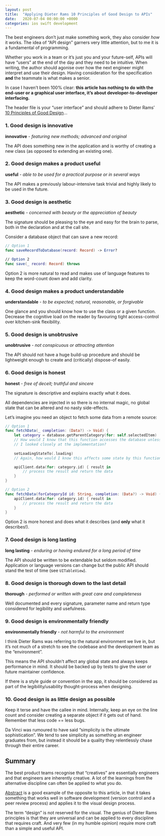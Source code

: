 ```yaml
---
layout: post
title:  "Applying Dieter Rams 10 Principles of Good Design to APIs"
date:   2020-07-04 00:00:00 +0000
categories: ios swift development
---
```


The best engineers don’t just make something work, they also consider *how* it works. The idea of “API design” garners very little attention, but to me it is a fundamental of programming. 

Whether you work in a team or it’s just you and your future-self, APIs will have “users” at the end of the day and they need to be intuitive. When writing, the author should agonise over how the next engineer might interpret and use their design. Having consideration for the specification **and** the teammate is what makes a senior.

In case I haven’t been 100% clear: **this article has nothing to do with the end-user or a graphical user interface, it’s about developer-to-developer interfacing.**

The header file is your “user interface” and should adhere to Dieter Rams’ [10 Principles of Good Design](https://hackernoon.com/dieter-rams-10-principles-of-good-design-e7790cc983e9)…

### 1. Good design is innovative
**innovative** - *featuring new methods; advanced and original*

The API does something new in the application and is worthy of creating a new class (as opposed to extending an existing one). 

### 2. Good design makes a product useful
**useful** - *able to be used for a practical purpose or in several ways*

The API makes a previously labour-intensive task trivial and highly likely to be used in the future. 

### 3. Good design is aesthetic
**aesthetic** - *concerned with beauty or the appreciation of beauty*

The signature should be pleasing to the eye and easy for the brain to parse, both in the declaration and at the call site. 

Consider a database object that can save a new record:

```swift
// Option 1
func saveRecordToDatabase(record: Record) -> Error?

// Option 2
func save(_ record: Record) throws
```

Option 2 is more natural to read and makes use of language features to keep the word-count down and add clarity.

### 4. Good design makes a product understandable
**understandable** - *to be expected; natural, reasonable, or forgivable*

One glance and you should know how to use the class or a given function. Decrease the cognitive load on the reader by favouring tight access-control over kitchen-sink flexibility.

### 5. Good design is unobtrusive
**unobtrusive** - *not conspicuous or attracting attention*

The API should not have a huge build-up procedure and should be lightweight enough to create and (critically) dispose-of easily.

### 6. Good design is honest
**honest** - *free of deceit; truthful and sincere*

The signature is descriptive and explains exactly what it does.

All dependencies are injected in so there is no internal magic, no global state that can be altered and no nasty side-effects.

Let’s imagine you need an object to fetch some data from a remote source:

```swift
// Option 1
func fetchData(_ completion: (Data?) -> Void) {
    let category = database.getParentCategory(for: self.selectedItem)
    // How would I know that this function accesses the database unless
    // I looked closely at the implementation?
    
    setLoadingStateTo(.loading)
    // Again, how would I know this affects some state by this function name?

    apiClient.data(for: category.id) { result in
        // process the result and return the data
    }
}

// Option 2
func fetchData(forCategoryId id: String, completion: (Data?) -> Void) {
    apiClient.data(for: category.id) { result in
        // process the result and return the data
    }
}
```

Option 2 is more honest and does what it describes (and **only** what it describes!).

### 7. Good design is long lasting
**long lasting** - *enduring or having endured for a long period of time*

The API should be written to be extendable but seldom modified. Application or language versions can change but the public API should stand the test of time (see `UITableView`).

### 8. Good design is thorough down to the last detail
**thorough** - *performed or written with great care and completeness*

Well documented and every signature, parameter name and return type considered for legibility and usefulness.

### 9. Good design is environmentally friendly
**environmentally friendly** - *not harmful to the environment*

I think Dieter Rams was referring to the natural environment we live in, but it’s not much of a stretch to see the codebase and the development team as the “environment”.

This means the API shouldn’t affect any global state and always keeps performance in mind. It should be backed up by tests to give the user or future maintainer confidence. 

If there is a style guide or convention in the app, it should be considered as part of the legibility/usability thought-process when designing.

### 10. Good design is as little design as possible

Keep it terse and have the callee in mind. Internally, keep an eye on the line count and consider creating a separate object if it gets out of hand. Remember that less code == less bugs. 

Da Vinci was rumoured to have said “simplicity is the ultimate sophistication”. We tend to see simplicity as something an engineer graduates from, but instead it should be a quality they relentlessly chase through their entire career.

## Summary

The best product teams recognise that “creatives” are essentially engineers and that engineers are inherently creative. A lot of the learnings from the alternative discipline can often be applied to what you do. 

[Abstract](www.abstract.com) is a good example of the opposite to this article, in that it takes something that works well in software development (version control and a peer review process) and applies it to the visual design process.

The term “design” is not reserved for the visual. The genius of Dieter Rams principles is that they are universal and can be applied to every discipline that requires craft. And very few (in my humble opinion) require more craft than a simple and useful API.

